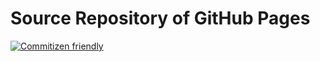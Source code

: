 # Source Repository of GitHub Pages

[![Commitizen friendly](https://img.shields.io/badge/commitizen-friendly-brightgreen.svg)](http://commitizen.github.io/cz-cli/)